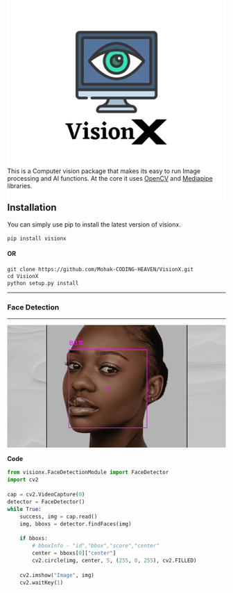 <p align="center"><img src="Images/VisionX.png" width="512" style="margin:-100px"></p>



This is a Computer vision package that makes its easy to run Image processing and AI functions. At the core it uses [OpenCV](https://github.com/opencv/opencv) and [Mediapipe](https://github.com/google/mediapipe) libraries. 

## Installation
You can simply use pip to install the latest version of visionx.

`pip install visionx`

<h4>OR</h4>

```shell
git clone https://github.com/Mohak-CODING-HEAVEN/VisionX.git
cd VisionX
python setup.py install
```

<hr>

### Face Detection

<hr>

<p align=center><img src="Images/FaceDetection.png"></p>

**Code**

```python
from visionx.FaceDetectionModule import FaceDetector
import cv2

cap = cv2.VideoCapture(0)
detector = FaceDetector()
while True:
    success, img = cap.read()
    img, bboxs = detector.findFaces(img)

    if bboxs:
        # bboxInfo - "id","bbox","score","center"
        center = bboxs[0]["center"]
        cv2.circle(img, center, 5, (255, 0, 255), cv2.FILLED)

    cv2.imshow("Image", img)
    cv2.waitKey(1)
```

